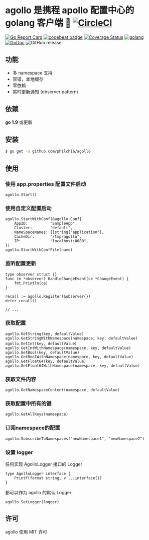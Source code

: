 # agollo 是携程 apollo 配置中心的 golang 客户端 🚀 [![CircleCI](https://circleci.com/gh/philchia/agollo/tree/master.svg?style=svg)](https://circleci.com/gh/philchia/agollo/tree/master)

[![Go Report Card](https://goreportcard.com/badge/github.com/philchia/agollo)](https://goreportcard.com/report/github.com/philchia/agollo)
[![codebeat badge](https://codebeat.co/badges/e31b4a09-f531-4b74-a86a-775f46436539)](https://codebeat.co/projects/github-com-philchia-agollo-master)
[![Coverage Status](https://coveralls.io/repos/github/philchia/agollo/badge.svg?branch=master)](https://coveralls.io/github/philchia/agollo?branch=master)
[![golang](https://img.shields.io/badge/Language-Go-green.svg?style=flat)](https://golang.org)
[![GoDoc](https://godoc.org/github.com/philchia/zen?status.svg)](https://godoc.org/github.com/philchia/agollo)
![GitHub release](https://img.shields.io/github/release/philchia/agollo.svg)

## 功能

* 多 namespace 支持
* 容错，本地缓存
* 零依赖
* 实时更新通知 (observer pattern)

## 依赖

**go 1.9** 或更新

## 安装

```sh
$ go get -u github.com/philchia/agollo
```

## 使用

### 使用 app.properties 配置文件启动

```
agollo.Start()
```

### 使用自定义配置启动

```golang
agollo.StartWithConf(&agollo.Conf{
    AppID:          "SampleApp",
    Cluster:        "default",
    NameSpaceNames: []string{"application"},
    CacheDir:       "/tmp/agollo",
    IP:             "localhost:8080", 
})
agollo.StartWithConfFile(name)
```

### 监听配置更新

```golang
type observer struct {}
func (m *observer) HandleChangeEvent(ce *ChangeEvent) {
    fmt.Println(ce)
}

recall := agollo.Register(&observer{})
defer recall()

// ...
```

### 获取配置

```golang
agollo.GetString(key, defaultValue)
agollo.GetStringWithNamespace(namespace, key, defaultValue)
agollo.GetInt(key, defaultValue）
agollo.GetIntWithNamespace(namespace, key, defaultValue)
agollo.GetBool(key, defaultValue)
agollo.GetBoolWithNamespace(namespace, key, defaultValue)
agollo.GetFloat64(key, defaultValue)
agollo.GetFloat64WithNamespace(namespace, key, defaultValue)
```

### 获取文件内容

```golang
agollo.GetNamespaceContent(namespace, defaultValue)
```

### 获取配置中所有的键

```golang
agollo.GetAllKeys(namespace)
```

### 订阅namespace的配置

```golang
agollo.SubscribeToNamespaces("newNamespace1", "newNamespace2")
```

### 设置 logger

任何实现 AgolloLogger 接口的 Logger 

```golang
type AgolloLogger interface {
	Printf(format string, v ...interface{})
}
```

都可以作为 agollo 的默认 Logger:

```golang
agollo.SetLogger(logger)
```

## 许可

agollo 使用 MIT 许可
